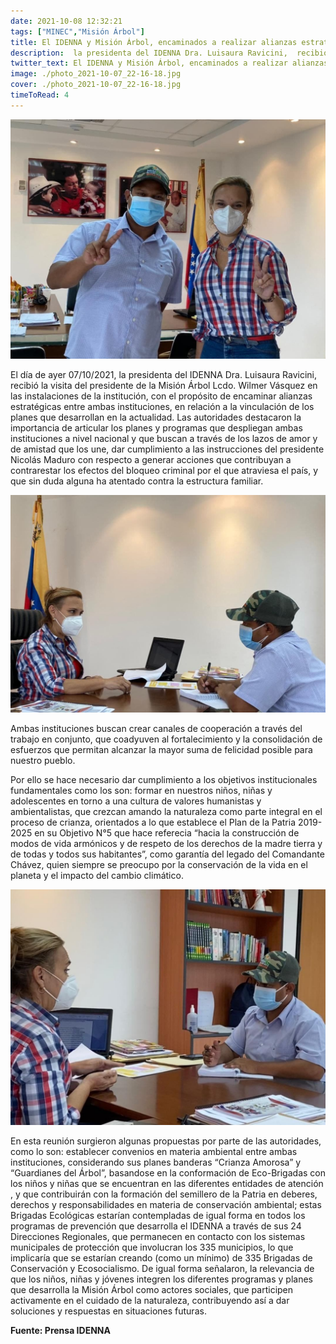 ```yaml
---
date: 2021-10-08 12:32:21
tags: ["MINEC","Misión Árbol"] 
title: El IDENNA y Misión Árbol, encaminados a realizar alianzas estratégicas. 
description:  la presidenta del IDENNA Dra. Luisaura Ravicini,  recibió la visita del presidente de la Misión Árbol Lcdo. Wilmer Vásquez en las instalaciones de la institución, con el propósito de encaminar alianzas estratégicas entre ambas instituciones, en relación a la vinculación de los planes que desarrollan en la actualidad.
twitter_text: El IDENNA y Misión Árbol, encaminados a realizar alianzas estratégicas
image: ./photo_2021-10-07_22-16-18.jpg
cover: ./photo_2021-10-07_22-16-18.jpg
timeToRead: 4
---
```


![IDENNA](./photo_2021-10-07_22-16-18.jpg)

El  día de ayer 07/10/2021, la presidenta del IDENNA Dra. Luisaura Ravicini,  recibió la visita del presidente de la Misión Árbol Lcdo. Wilmer Vásquez en las instalaciones de la institución, con el propósito de encaminar alianzas estratégicas entre ambas instituciones, en relación a la vinculación de los planes que desarrollan en la actualidad.
Las autoridades destacaron la importancia de articular los planes y programas que despliegan ambas  instituciones  a nivel nacional y que buscan a través de los lazos de amor y de amistad que los une, dar cumplimiento a las instrucciones del presidente Nicolás Maduro con respecto a generar acciones que contribuyan a contrarestar los efectos del bloqueo criminal por el que atraviesa el país, y que sin duda alguna ha atentado contra la estructura familiar.

![IDENNAA-2](./photo_2021-10-07_22-16-19.jpg)

Ambas instituciones buscan crear canales de cooperación a través del trabajo en conjunto, que coadyuven al fortalecimiento y la consolidación de esfuerzos que permitan alcanzar la mayor suma de felicidad posible para nuestro pueblo.

Por ello se hace necesario dar cumplimiento a los objetivos institucionales fundamentales como los son: formar en nuestros niños, niñas y adolescentes en torno a una cultura de valores humanistas y ambientalistas, que crezcan amando la naturaleza como parte integral en el proceso de crianza, orientados a lo que establece el Plan de la Patria 2019-2025 en su Objetivo N°5 que hace referecia “hacia la construcción de modos de vida armónicos y de respeto de los derechos de la madre tierra y de todas y todos sus habitantes”, como garantía del legado del Comandante Chávez, quien siempre se preocupo por la conservación de la vida en el planeta y el impacto del cambio climático.

![IDENNA-3](./photo_2021-10-07_22-16-22.jpg)

En esta reunión surgieron algunas propuestas por parte de las autoridades, como lo son: establecer convenios en materia  ambiental entre ambas instituciones, considerando sus planes banderas “Crianza Amorosa” y “Guardianes del Árbol”, basandose en la conformación de Eco-Brigadas con los niños y niñas que se encuentran en las diferentes entidades de atención , y que contribuirán  con la formación del semillero de la Patria en deberes, derechos y responsabilidades en materia de conservación ambiental; estas Brigadas Ecológicas estarían contempladas de igual forma en todos  los programas de prevención que desarrolla el IDENNA a través de sus 24 Direcciones Regionales, que permanecen en contacto con los sistemas municipales de protección que involucran los 335 municipios, lo que implicaría que se estarían creando (como un mínimo) de 335 Brigadas de Conservación y Ecosocialismo.
De igual forma señalaron,  la relevancia  de que los niños, niñas y jóvenes integren los diferentes programas y planes que desarrolla la Misión Árbol como actores sociales, que participen activamente en el cuidado de la naturaleza, contribuyendo así a dar soluciones y respuestas  en situaciones futuras.

**Fuente: Prensa IDENNA**
